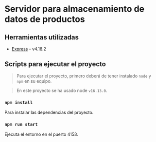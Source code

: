 # Servidor para almacenamiento de datos de productos

## Herramientas utilizadas

-  [Express](https://expressjs.com/) - v4.18.2

## Scripts para ejecutar el proyecto

> Para ejecutar el proyecto, primero deberá de tener instalado `node` y `npm` en su equipo.
 
> En este proyecto se ha usado node `v16.13.0`.

### `npm install`

Para instalar las dependencias del proyecto.

### `npm run start`

Ejecuta el entorno en el puerto 4153.
